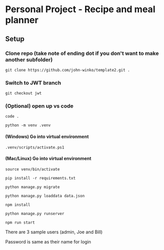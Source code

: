 # Personal Project - Recipe and meal planner


## Setup

### Clone repo (take note of ending dot if you don't want to make another subfolder)
~~~
git clone https://github.com/john-winko/template2.git .
~~~

### Switch to JWT branch
~~~
git checkout jwt
~~~

### (Optional) open up vs code
~~~
code .
~~~

~~~
python -m venv .venv
~~~

#### (Windows) Go into virtual environment
~~~
.venv/scripts/activate.ps1
~~~

#### (Mac/Linux) Go into virtual environment
~~~
source venv/bin/activate
~~~

~~~
pip install -r requirements.txt
~~~

~~~
python manage.py migrate
~~~

~~~
python manage.py loaddata data.json
~~~

~~~
npm install
~~~

~~~
python manage.py runserver
~~~

~~~
npm run start
~~~


There are 3 sample users (admin, Joe and Bill)

Password is same as their name for login